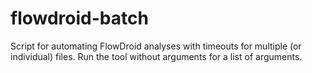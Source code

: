 # flowdroid-batch
Script for automating FlowDroid analyses with timeouts for multiple (or individual) files. Run the tool without arguments for a list of arguments.
